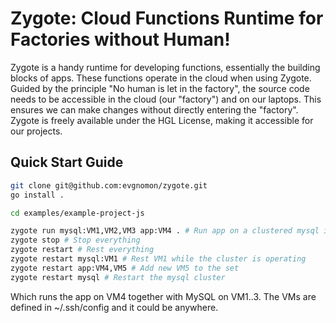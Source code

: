 # Zygote: Cloud Functions Runtime for Factories without Human!
Zygote is a handy runtime for developing functions, essentially the building blocks of apps. These functions operate in the cloud when using Zygote. Guided by the principle "No human is let in the factory", the source code needs to be accessible in the cloud (our "factory") and on our laptops. This ensures we can make changes without directly entering the "factory". Zygote is freely available under the HGL License, making it accessible for our projects.

## Quick Start Guide
```bash
git clone git@github.com:evgnomon/zygote.git
go install .

cd examples/example-project-js

zygote run mysql:VM1,VM2,VM3 app:VM4 . # Run app on a clustered mysql instance
zygote stop # Stop everything
zygote restart # Rest everything
zygote restart mysql:VM1 # Rest VM1 while the cluster is operating
zygote restart app:VM4,VM5 # Add new VM5 to the set
zygote restart mysql # Restart the mysql cluster
```
Which runs the app on VM4 together with MySQL on VM1..3. The VMs are defined in ~/.ssh/config and it could be anywhere.

